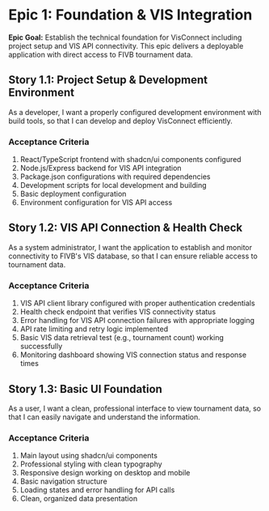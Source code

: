 # Epic 1: Foundation & VIS Integration

**Epic Goal:** Establish the technical foundation for VisConnect including project setup and VIS API connectivity. This epic delivers a deployable application with direct access to FIVB tournament data.

## Story 1.1: Project Setup & Development Environment
As a developer,
I want a properly configured development environment with build tools,
so that I can develop and deploy VisConnect efficiently.

### Acceptance Criteria
1. React/TypeScript frontend with shadcn/ui components configured
2. Node.js/Express backend for VIS API integration
3. Package.json configurations with required dependencies
4. Development scripts for local development and building
5. Basic deployment configuration
6. Environment configuration for VIS API access

## Story 1.2: VIS API Connection & Health Check
As a system administrator,
I want the application to establish and monitor connectivity to FIVB's VIS database,
so that I can ensure reliable access to tournament data.

### Acceptance Criteria
1. VIS API client library configured with proper authentication credentials
2. Health check endpoint that verifies VIS connectivity status
3. Error handling for VIS API connection failures with appropriate logging
4. API rate limiting and retry logic implemented
5. Basic VIS data retrieval test (e.g., tournament count) working successfully
6. Monitoring dashboard showing VIS connection status and response times

## Story 1.3: Basic UI Foundation
As a user,
I want a clean, professional interface to view tournament data,
so that I can easily navigate and understand the information.

### Acceptance Criteria
1. Main layout using shadcn/ui components
2. Professional styling with clean typography
3. Responsive design working on desktop and mobile
4. Basic navigation structure
5. Loading states and error handling for API calls
6. Clean, organized data presentation
